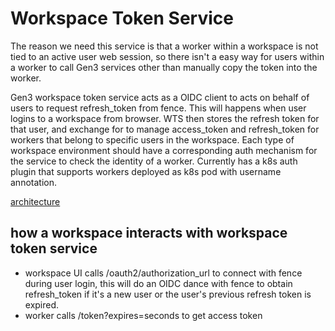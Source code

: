 # Workspace Token Service
The reason we need this service is that a worker within a workspace is not tied to an active user web session, so there isn't a easy way for users within a worker to call Gen3 services other than manually copy the token into the worker.

Gen3 workspace token service acts as a OIDC client to acts on behalf of users to request refresh_token from fence. This will happens when user logins to a workspace from browser. WTS then stores the refresh token for that user, and exchange for to manage access_token and refresh_token for workers that belong to specific users in the workspace.
Each type of workspace environment should have a corresponding auth mechanism for the service to check the identity of a worker.
Currently has a k8s auth plugin that supports workers deployed as k8s pod with username annotation.

[architecture](https://raw.githubusercontent.com/uc-cdis/workspace-token-service/master/architecture.svg)

## how a workspace interacts with workspace token service
- workspace UI calls /oauth2/authorization_url to connect with fence during user login, this will do an OIDC dance with fence to obtain refresh_token if it's a new user or the user's previous refresh token is expired.
- worker calls /token?expires=seconds to get access token
